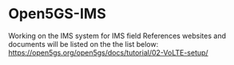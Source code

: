 # Open5GS-IMS
Working on the IMS system for IMS field
References websites and documents will be listed on the the list below:
https://open5gs.org/open5gs/docs/tutorial/02-VoLTE-setup/
